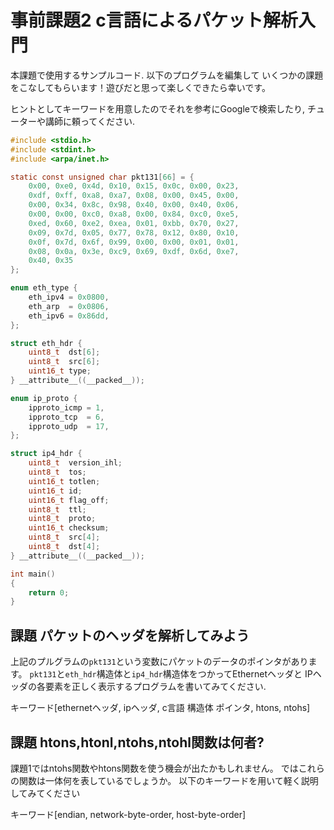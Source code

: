 
# 事前課題2 c言語によるパケット解析入門

本課題で使用するサンプルコード. 以下のプログラムを編集して
いくつかの課題をこなしてもらいます！遊びだと思って楽しくできたら幸いです。

ヒントとしてキーワードを用意したのでそれを参考にGoogleで検索したり,
チューターや講師に頼ってください.

```c:main.c
#include <stdio.h>
#include <stdint.h>
#include <arpa/inet.h>

static const unsigned char pkt131[66] = {
	0x00, 0xe0, 0x4d, 0x10, 0x15, 0x0c, 0x00, 0x23,
	0xdf, 0xff, 0xa8, 0xa7, 0x08, 0x00, 0x45, 0x00,
	0x00, 0x34, 0x8c, 0x98, 0x40, 0x00, 0x40, 0x06,
	0x00, 0x00, 0xc0, 0xa8, 0x00, 0x84, 0xc0, 0xe5,
	0xed, 0x60, 0xe2, 0xea, 0x01, 0xbb, 0x70, 0x27,
	0x09, 0x7d, 0x05, 0x77, 0x78, 0x12, 0x80, 0x10,
	0x0f, 0x7d, 0x6f, 0x99, 0x00, 0x00, 0x01, 0x01,
	0x08, 0x0a, 0x3e, 0xc9, 0x69, 0xdf, 0x6d, 0xe7,
	0x40, 0x35
};

enum eth_type {
	eth_ipv4 = 0x0800,
	eth_arp  = 0x0806,
	eth_ipv6 = 0x86dd,
};

struct eth_hdr {
	uint8_t  dst[6];
	uint8_t  src[6];
	uint16_t type;
} __attribute__((__packed__));

enum ip_proto {
	ipproto_icmp = 1,
	ipproto_tcp  = 6,
	ipproto_udp  = 17,
};

struct ip4_hdr {
	uint8_t  version_ihl;
	uint8_t  tos;
	uint16_t totlen;
	uint16_t id;
	uint16_t flag_off;
	uint8_t  ttl;
	uint8_t  proto;
	uint16_t checksum;
	uint8_t  src[4];
	uint8_t  dst[4];
} __attribute__((__packed__));

int main()
{
	return 0;
}
```


## 課題 パケットのヘッダを解析してみよう

上記のプルグラムの``pkt131``という変数にパケットのデータのポインタがあります。
``pkt131``と``eth_hdr``構造体と``ip4_hdr``構造体をつかってEthernetヘッダと
IPヘッダの各要素を正しく表示するプログラムを書いてみてください.

キーワード[ethernetヘッダ, ipヘッダ, c言語 構造体 ポインタ, htons, ntohs]


## 課題 htons,htonl,ntohs,ntohl関数は何者?

課題1ではntohs関数やhtons関数を使う機会が出たかもしれません。
ではこれらの関数は一体何を表しているでしょうか。
以下のキーワードを用いて軽く説明してみてください

キーワード[endian, network-byte-order, host-byte-order]






